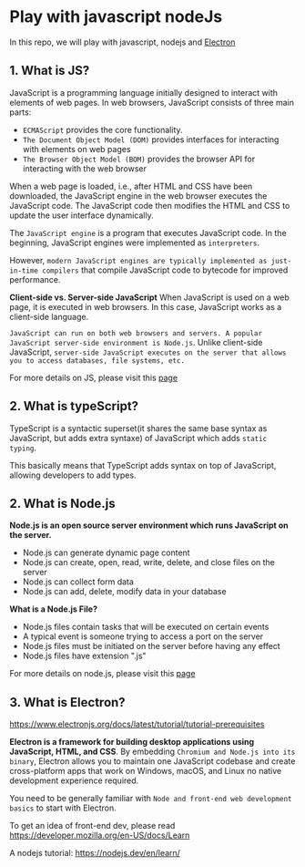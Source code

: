 # Play with javascript nodeJs

In this repo, we will play with javascript, nodejs and [Electron](https://www.electronjs.org/docs/latest/tutorial/quick-start)

## 1. **What is JS?**
JavaScript is a programming language initially designed to interact with elements of web pages. In web browsers, JavaScript consists of three main parts:

- `ECMAScript` provides the core functionality.
- `The Document Object Model (DOM)` provides interfaces for interacting with elements on web pages
- `The Browser Object Model (BOM)` provides the browser API for interacting with the web browser

When a web page is loaded, i.e., after HTML and CSS have been downloaded, the JavaScript engine in the web browser executes the JavaScript code. The JavaScript code then modifies the HTML and CSS to update the user interface dynamically.

The `JavaScript engine` is a program that executes JavaScript code. In the beginning, JavaScript engines were implemented as `interpreters`.

However, `modern JavaScript engines are typically implemented as just-in-time compilers` that compile JavaScript code to bytecode for improved performance.

**Client-side vs. Server-side JavaScript**
When JavaScript is used on a web page, it is executed in web browsers. In this case, JavaScript works as a client-side language.

`JavaScript can run on both web browsers and servers. A popular JavaScript server-side environment is Node.js`. Unlike client-side JavaScript, `server-side JavaScript executes on the server that allows you to access databases, file systems, etc.`

For more details on JS, please visit this [page](./js_tutorials.md) 

## 2. What is typeScript?

TypeScript is a syntactic superset(it shares the same base syntax as JavaScript, but adds extra syntaxe) of JavaScript which adds `static typing`.

This basically means that TypeScript adds syntax on top of JavaScript, allowing developers to add types.



## 2. What is Node.js

**Node.js is an open source server environment which runs JavaScript on the server.**

- Node.js can generate dynamic page content
- Node.js can create, open, read, write, delete, and close files on the server
- Node.js can collect form data
- Node.js can add, delete, modify data in your database

**What is a Node.js File?**
- Node.js files contain tasks that will be executed on certain events
- A typical event is someone trying to access a port on the server
- Node.js files must be initiated on the server before having any effect
- Node.js files have extension ".js"

For more details on node.js, please visit this [page](./nodejs_tutorial.md)

## 3. What is Electron?

https://www.electronjs.org/docs/latest/tutorial/tutorial-prerequisites

**Electron is a framework for building desktop applications using JavaScript, HTML, and CSS**. By embedding `Chromium and Node.js into its binary`, Electron allows you to maintain one JavaScript codebase and create cross-platform apps that work on Windows, macOS, and Linux  no native development experience required.

You need to be generally familiar with `Node and front-end web development basics` to start with Electron.

To get an idea of front-end dev, please read https://developer.mozilla.org/en-US/docs/Learn

A nodejs tutorial: https://nodejs.dev/en/learn/
